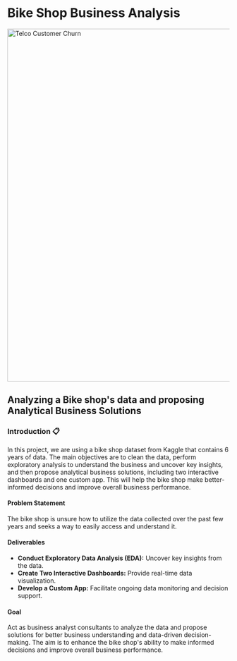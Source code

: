 # Bike Shop Business Analysis

<img src="https://static.vecteezy.com/system/resources/previews/012/251/706/original/bike-shop-with-shoppers-people-choosing-cycles-accessories-or-gear-equipment-for-riding-in-template-hand-drawn-cartoon-flat-illustration-vector.jpg" alt="Telco Customer Churn" width="800">

## Analyzing a Bike shop's data and proposing Analytical Business Solutions

### Introduction 📋

In this project, we are using a bike shop dataset from Kaggle that contains 6 years of data. The main objectives are to clean the data, perform exploratory analysis to understand the business and uncover key insights, and then propose analytical business solutions, including two interactive dashboards and one custom app. This will help the bike shop make better-informed decisions and improve overall business performance.

#### Problem Statement

The bike shop is unsure how to utilize the data collected over the past few years and seeks a way to easily access and understand it.

#### Deliverables

- **Conduct Exploratory Data Analysis (EDA):** Uncover key insights from the data.
- **Create Two Interactive Dashboards:** Provide real-time data visualization.
- **Develop a Custom App:** Facilitate ongoing data monitoring and decision support.

#### Goal

Act as business analyst consultants to analyze the data and propose solutions for better business understanding and data-driven decision-making. The aim is to enhance the bike shop's ability to make informed decisions and improve overall business performance.





